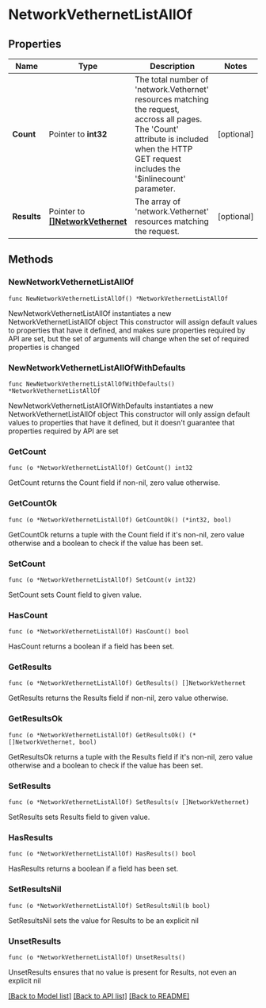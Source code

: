 # NetworkVethernetListAllOf

## Properties

Name | Type | Description | Notes
------------ | ------------- | ------------- | -------------
**Count** | Pointer to **int32** | The total number of &#39;network.Vethernet&#39; resources matching the request, accross all pages. The &#39;Count&#39; attribute is included when the HTTP GET request includes the &#39;$inlinecount&#39; parameter. | [optional] 
**Results** | Pointer to [**[]NetworkVethernet**](NetworkVethernet.md) | The array of &#39;network.Vethernet&#39; resources matching the request. | [optional] 

## Methods

### NewNetworkVethernetListAllOf

`func NewNetworkVethernetListAllOf() *NetworkVethernetListAllOf`

NewNetworkVethernetListAllOf instantiates a new NetworkVethernetListAllOf object
This constructor will assign default values to properties that have it defined,
and makes sure properties required by API are set, but the set of arguments
will change when the set of required properties is changed

### NewNetworkVethernetListAllOfWithDefaults

`func NewNetworkVethernetListAllOfWithDefaults() *NetworkVethernetListAllOf`

NewNetworkVethernetListAllOfWithDefaults instantiates a new NetworkVethernetListAllOf object
This constructor will only assign default values to properties that have it defined,
but it doesn't guarantee that properties required by API are set

### GetCount

`func (o *NetworkVethernetListAllOf) GetCount() int32`

GetCount returns the Count field if non-nil, zero value otherwise.

### GetCountOk

`func (o *NetworkVethernetListAllOf) GetCountOk() (*int32, bool)`

GetCountOk returns a tuple with the Count field if it's non-nil, zero value otherwise
and a boolean to check if the value has been set.

### SetCount

`func (o *NetworkVethernetListAllOf) SetCount(v int32)`

SetCount sets Count field to given value.

### HasCount

`func (o *NetworkVethernetListAllOf) HasCount() bool`

HasCount returns a boolean if a field has been set.

### GetResults

`func (o *NetworkVethernetListAllOf) GetResults() []NetworkVethernet`

GetResults returns the Results field if non-nil, zero value otherwise.

### GetResultsOk

`func (o *NetworkVethernetListAllOf) GetResultsOk() (*[]NetworkVethernet, bool)`

GetResultsOk returns a tuple with the Results field if it's non-nil, zero value otherwise
and a boolean to check if the value has been set.

### SetResults

`func (o *NetworkVethernetListAllOf) SetResults(v []NetworkVethernet)`

SetResults sets Results field to given value.

### HasResults

`func (o *NetworkVethernetListAllOf) HasResults() bool`

HasResults returns a boolean if a field has been set.

### SetResultsNil

`func (o *NetworkVethernetListAllOf) SetResultsNil(b bool)`

 SetResultsNil sets the value for Results to be an explicit nil

### UnsetResults
`func (o *NetworkVethernetListAllOf) UnsetResults()`

UnsetResults ensures that no value is present for Results, not even an explicit nil

[[Back to Model list]](../README.md#documentation-for-models) [[Back to API list]](../README.md#documentation-for-api-endpoints) [[Back to README]](../README.md)


